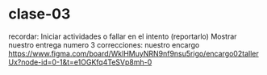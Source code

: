 # clase-03
recordar: Iniciar actividades  o fallar  en el intento (reportarlo)
Mostrar nuestro entrega numero 3 
correcciones: 
nuestro encargo https://www.figma.com/board/WklHMuyNRN9nf9nsu5rigo/encargo02tallerUx?node-id=0-1&t=e1OGKfq4TeSVp8mh-0
